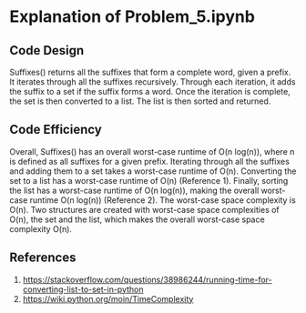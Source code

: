 # Explanation of Problem_5.ipynb

## Code Design
Suffixes() returns all the suffixes that form a complete word, given a prefix. It iterates through all the suffixes recursively. Through each iteration, it adds the suffix to a set if the suffix forms a word. Once the iteration is complete, the set is then converted to a list. The list is then sorted and returned.

## Code Efficiency
Overall, Suffixes() has an overall worst-case runtime of O(n log(n)), where n is defined as all suffixes for a given prefix. Iterating through all the suffixes and adding them to a set takes a worst-case runtime of O(n). Converting the set to a list has a worst-case runtime of O(n) (Reference 1). Finally, sorting the list has a worst-case runtime of O(n log(n)), making the overall worst-case runtime O(n log(n)) (Reference 2). The worst-case space complexity is O(n). Two structures are created with worst-case space complexities of O(n), the set and the list, which makes the overall worst-case space complexity O(n).

## References
1. https://stackoverflow.com/questions/38986244/running-time-for-converting-list-to-set-in-python
2. https://wiki.python.org/moin/TimeComplexity

